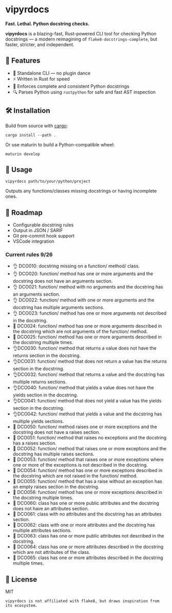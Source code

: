 # vipyrdocs

**Fast. Lethal. Python docstring checks.**

**vipyrdocs** is a blazing-fast, Rust-powered CLI tool for checking Python docstrings — a modern reimagining of `flake8-docstrings-complete`, but faster, stricter, and independent.

## 🚀 Features

- 🐍 Standalone CLI — no plugin dance
- ⚡ Written in Rust for speed
- 📖 Enforces complete and consistent Python docstrings
- 🔍 Parses Python using `rustpython` for safe and fast AST inspection

## 🛠️ Installation

Build from source with [cargo](https://www.rust-lang.org/tools/install):

```
cargo install --path .
```

Or use maturin to build a Python-compatible wheel:

```
maturin develop
```

## 🧪 Usage

```
vipyrdocs path/to/your/python/project
```

Outputs any functions/classes missing docstrings or having incomplete ones.

## 🔮 Roadmap

- Configurable docstring rules
- Output in JSON / SARIF
- Git pre-commit hook support
- VSCode integration

### Current rules 9/26

- 👌 DCO010: docstring missing on a function/ method/ class.
- 👌 DCO020: function/ method has one or more arguments and the docstring does not have an arguments section.
- 👌 DCO021: function/ method with no arguments and the docstring has an arguments section.
- 👌 DCO022: function/ method with one or more arguments and the docstring has multiple arguments sections.
- 👌 DCO023: function/ method has one or more arguments not described in the docstring.
- 🙅 DCO024: function/ method has one or more arguments described in the docstring which are not arguments of the function/ method.
- 🙅 DCO025: function/ method has one or more arguments described in the docstring multiple times.
- 👌DCO030: function/ method that returns a value does not have the returns section in the docstring.
- 👌DCO031: function/ method that does not return a value has the returns section in the docstring.
- 👌DCO032: function/ method that returns a value and the docstring has multiple returns sections.
- 👌DCO040: function/ method that yields a value does not have the yields section in the docstring.
- 👌DCO041: function/ method that does not yield a value has the yields section in the docstring.
- 👌DCO042: function/ method that yields a value and the docstring has multiple yields sections.
- 🙅 DCO050: function/ method raises one or more exceptions and the docstring does not have a raises section.
- 🙅 DCO051: function/ method that raises no exceptions and the docstring has a raises section.
- 🙅 DCO052: function/ method that raises one or more exceptions and the docstring has multiple raises sections.
- 🙅 DCO053: function/ method that raises one or more exceptions where one or more of the exceptions is not described in the docstring.
- 🙅 DCO054: function/ method has one or more exceptions described in the docstring which are not raised in the function/ method.
- 🙅 DCO055: function/ method that has a raise without an exception has an empty raises section in the docstring.
- 🙅 DCO056: function/ method has one or more exceptions described in the docstring multiple times.
- 🙅 DCO060: class has one or more public attributes and the docstring does not have an attributes section.
- 🙅 DCO061: class with no attributes and the docstring has an attributes section.
- 🙅 DCO062: class with one or more attributes and the docstring has multiple attributes sections.
- 🙅 DCO063: class has one or more public attributes not described in the docstring.
- 🙅 DCO064: class has one or more attributes described in the docstring which are not attributes of the class.
- 🙅 DCO065: class has one or more attributes described in the docstring multiple times.

## 📜 License

MIT

`vipyrdocs is not affiliated with flake8, but draws inspiration from its ecosystem.`
